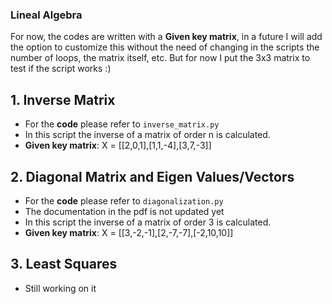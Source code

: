 ### Lineal Algebra

For now, the codes are written with a **Given key matrix**, in a future I will add the option to customize this without the need of changing in the scripts the number of loops, the matrix itself, etc. But for now I put the 3x3 matrix to test if the script works :)

## 1. Inverse Matrix

- For the **code** please refer to `inverse_matrix.py`
- In this script the inverse of a matrix of order n is calculated.
- **Given key matrix**: X = [[2,0,1],[1,1,-4],[3,7,-3]]

## 2. Diagonal Matrix and Eigen Values/Vectors

- For the **code** please refer to `diagonalization.py`
- The documentation in the pdf is not updated yet
- In this script the inverse of a matrix of order 3 is calculated.
- **Given key matrix**: X = [[3,-2,-1],[2,-7,-7],[-2,10,10]]

## 3. Least Squares

- Still working on it
